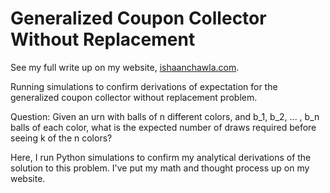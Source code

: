 # Generalized Coupon Collector Without Replacement
See my full write up on my website, [ishaanchawla.com](https://ishaanchawla.com/2024/10/22/math-at-the-raffle-generalized-coupon-collector-without-replacement/).

Running simulations to confirm derivations of expectation for the generalized coupon collector without replacement problem.

Question: Given an urn with balls of n different colors, and b_1, b_2, ... , b_n balls of each color, what is the expected number of draws required before seeing k of the n colors?

Here, I run Python simulations to confirm my analytical derivations of the solution to this problem. I've put my math and thought process up on my website.
